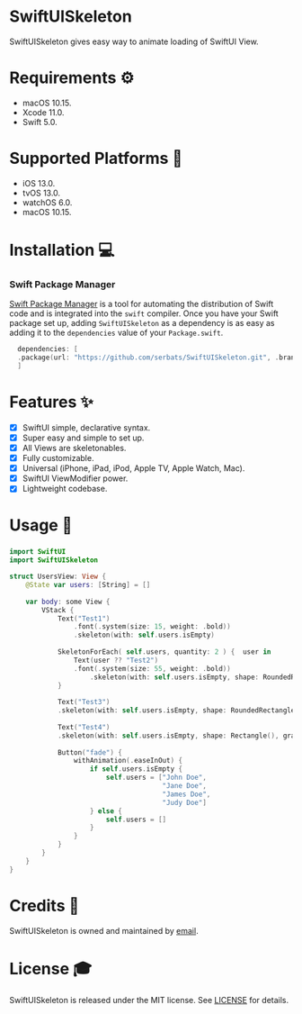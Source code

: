 # SwiftUISkeleton


SwiftUISkeleton gives easy way to animate loading of SwiftUI View.

# Requirements :gear:

- macOS 10.15.
- Xcode 11.0.
- Swift 5.0.

# Supported Platforms :iphone:

- iOS 13.0.
- tvOS 13.0.
- watchOS 6.0.
- macOS 10.15.

# Installation :computer:

### Swift Package Manager
[Swift Package Manager](https://swift.org/package-manager/) is a tool for automating the distribution of Swift code and is integrated into the `swift` compiler. Once you have your Swift package set up, adding `SwiftUISkeleton` as a dependency is as easy as adding it to the `dependencies` value of your `Package.swift`.

```swift
  dependencies: [
  .package(url: "https://github.com/serbats/SwiftUISkeleton.git", .branch("master"))
  ]
```

# Features :sparkles:

- [x] SwiftUI simple, declarative syntax.
- [x] Super easy and simple to set up.
- [x] All Views are skeletonables.
- [x] Fully customizable.
- [x] Universal (iPhone, iPad, iPod, Apple TV, Apple Watch, Mac).
- [x] SwiftUI ViewModifier power.
- [x] Lightweight codebase.

# Usage :rocket:

### 

```swift
import SwiftUI
import SwiftUISkeleton

struct UsersView: View {
    @State var users: [String] = []
    
    var body: some View {
        VStack {
            Text("Test1")
                .font(.system(size: 15, weight: .bold))
                .skeleton(with: self.users.isEmpty)
            
            SkeletonForEach( self.users, quantity: 2 ) {  user in
                Text(user ?? "Test2")
                .font(.system(size: 55, weight: .bold))
                    .skeleton(with: self.users.isEmpty, shape: RoundedRectangle(cornerRadius: 15), animation: Animation.linear(duration: 1).repeatForever(autoreverses: true), gradient: Gradient(colors: [.blue, .yellow, .red, .blue]))
            }
            
            Text("Test3")
            .skeleton(with: self.users.isEmpty, shape: RoundedRectangle(cornerRadius: 8))
            
            Text("Test4")
            .skeleton(with: self.users.isEmpty, shape: Rectangle(), gradient: Gradient(colors: [.red, .black, .white, .black, .red]))
            
            Button("fade") {
                withAnimation(.easeInOut) {
                    if self.users.isEmpty {
                        self.users = ["John Doe",
                                      "Jane Doe",
                                      "James Doe",
                                      "Judy Doe"]
                    } else {
                        self.users = []
                    }
                }
            }
        }
    }
}
```

# Credits :speak_no_evil:

SwiftUISkeleton is owned and maintained by [email](mailto:serbats@ukr.net).

# License :mortar_board:

SwiftUISkeleton is released under the MIT license. See [LICENSE](https://github.com/serbats/SwiftUISkeleton/blob/master/LICENSE) for details.
